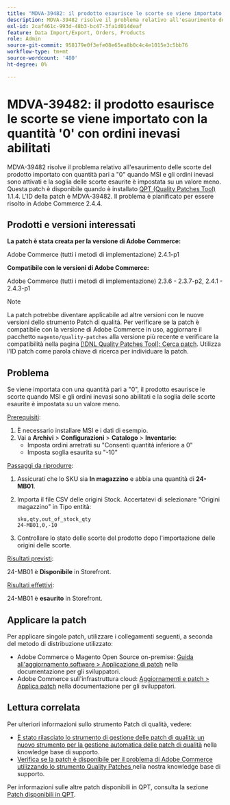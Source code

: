 ```yaml
---
title: "MDVA-39482: il prodotto esaurisce le scorte se viene importato con la quantità '0' con ordini inevasi abilitati"
description: MDVA-39482 risolve il problema relativo all'esaurimento delle scorte del prodotto importato con quantità pari a "0" quando MSI e gli ordini inevasi sono attivati e la soglia delle scorte esaurite è impostata su un valore meno. Questa patch è disponibile quando è installato [Quality Patches Tool (QPT)](https://devdocs.magento.com/guides/v2.4/comp-mgr/patching.html#mqp) 1.1.4. L'ID della patch è MDVA-39482. Il problema è pianificato per essere risolto in Adobe Commerce 2.4.4.
exl-id: 2caf461c-993d-48b3-bc47-3fa1d014deaf
feature: Data Import/Export, Orders, Products
role: Admin
source-git-commit: 958179e0f3efe08e65ea8b0c4c4e1015e3c5bb76
workflow-type: tm+mt
source-wordcount: '480'
ht-degree: 0%

---
```


# MDVA-39482: il prodotto esaurisce le scorte se viene importato con la quantità &#39;0&#39; con ordini inevasi abilitati

MDVA-39482 risolve il problema relativo all&#39;esaurimento delle scorte del prodotto importato con quantità pari a &quot;0&quot; quando MSI e gli ordini inevasi sono attivati e la soglia delle scorte esaurite è impostata su un valore meno. Questa patch è disponibile quando è installato [QPT (Quality Patches Tool)](https://devdocs.magento.com/guides/v2.4/comp-mgr/patching.html#mqp) 1.1.4. L&#39;ID della patch è MDVA-39482. Il problema è pianificato per essere risolto in Adobe Commerce 2.4.4.

## Prodotti e versioni interessati

**La patch è stata creata per la versione di Adobe Commerce:**

Adobe Commerce (tutti i metodi di implementazione) 2.4.1-p1

**Compatibile con le versioni di Adobe Commerce:**

Adobe Commerce (tutti i metodi di implementazione) 2.3.6 - 2.3.7-p2, 2.4.1 - 2.4.3-p1

>[!NOTE]
>
>La patch potrebbe diventare applicabile ad altre versioni con le nuove versioni dello strumento Patch di qualità. Per verificare se la patch è compatibile con la versione di Adobe Commerce in uso, aggiornare il pacchetto `magento/quality-patches` alla versione più recente e verificare la compatibilità nella pagina [[!DNL Quality Patches Tool]: Cerca patch](https://devdocs.magento.com/quality-patches/tool.html#patch-grid). Utilizza l’ID patch come parola chiave di ricerca per individuare la patch.

## Problema

Se viene importata con una quantità pari a &quot;0&quot;, il prodotto esaurisce le scorte quando MSI e gli ordini inevasi sono abilitati e la soglia delle scorte esaurite è impostata su un valore meno.

<u>Prerequisiti</u>:

1. È necessario installare MSI e i dati di esempio.
1. Vai a **Archivi** > **Configurazioni** > **Catalogo** > **Inventario**:
   * Imposta ordini arretrati su &quot;Consenti quantità inferiore a 0&quot;
   * Imposta soglia esaurita su &quot;-10&quot;

<u>Passaggi da riprodurre</u>:

1. Assicurati che lo SKU sia **In magazzino** e abbia una quantità di **24-MB01**.
1. Importa il file CSV delle origini Stock. Accertatevi di selezionare &quot;Origini magazzino&quot; in Tipo entità:

   ```code panel
   sku,qty,out_of_stock_qty
   24-MB01,0,-10
   ```

1. Controllare lo stato delle scorte del prodotto dopo l&#39;importazione delle origini delle scorte.

<u>Risultati previsti</u>:

24-MB01 è **Disponibile** in Storefront.

<u>Risultati effettivi</u>:

24-MB01 è **esaurito** in Storefront.

## Applicare la patch

Per applicare singole patch, utilizzare i collegamenti seguenti, a seconda del metodo di distribuzione utilizzato:

* Adobe Commerce o Magento Open Source on-premise: [Guida all&#39;aggiornamento software > Applicazione di patch](https://devdocs.magento.com/guides/v2.4/comp-mgr/patching/mqp.html) nella documentazione per gli sviluppatori.
* Adobe Commerce sull&#39;infrastruttura cloud: [Aggiornamenti e patch > Applica patch](https://devdocs.magento.com/cloud/project/project-patch.html) nella documentazione per gli sviluppatori.

## Lettura correlata

Per ulteriori informazioni sullo strumento Patch di qualità, vedere:

* [È stato rilasciato lo strumento di gestione delle patch di qualità: un nuovo strumento per la gestione automatica delle patch di qualità](/help/announcements/adobe-commerce-announcements/magento-quality-patches-released-new-tool-to-self-serve-quality-patches.md) nella knowledge base di supporto.
* [Verifica se la patch è disponibile per il problema di Adobe Commerce utilizzando lo strumento Quality Patches ](/help/support-tools/patches-available-in-qpt-tool/check-patch-for-magento-issue-with-magento-quality-patches.md) nella nostra knowledge base di supporto.

Per informazioni sulle altre patch disponibili in QPT, consulta la sezione [Patch disponibili in QPT](https://support.magento.com/hc/en-us/sections/360010506631-Patches-available-in-QPT-tool-).
